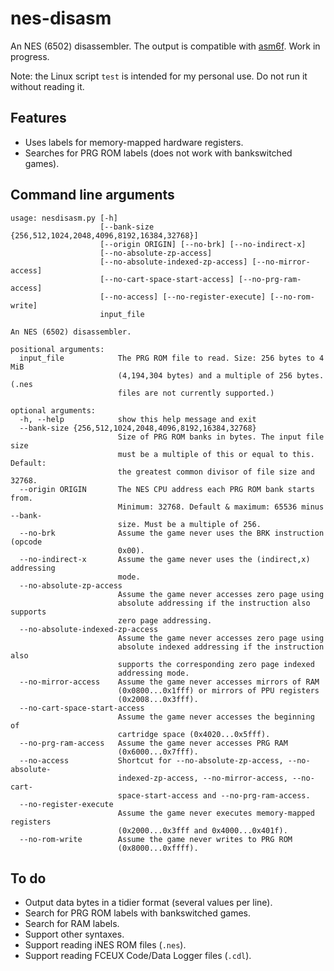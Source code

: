 # nes-disasm
An NES (6502) disassembler. The output is compatible with [asm6f](https://github.com/freem/asm6f). Work in progress.

Note: the Linux script `test` is intended for my personal use. Do not run it without reading it.

## Features
* Uses labels for memory-mapped hardware registers.
* Searches for PRG ROM labels (does not work with bankswitched games).

## Command line arguments
```
usage: nesdisasm.py [-h]
                    [--bank-size {256,512,1024,2048,4096,8192,16384,32768}]
                    [--origin ORIGIN] [--no-brk] [--no-indirect-x]
                    [--no-absolute-zp-access]
                    [--no-absolute-indexed-zp-access] [--no-mirror-access]
                    [--no-cart-space-start-access] [--no-prg-ram-access]
                    [--no-access] [--no-register-execute] [--no-rom-write]
                    input_file

An NES (6502) disassembler.

positional arguments:
  input_file            The PRG ROM file to read. Size: 256 bytes to 4 MiB
                        (4,194,304 bytes) and a multiple of 256 bytes. (.nes
                        files are not currently supported.)

optional arguments:
  -h, --help            show this help message and exit
  --bank-size {256,512,1024,2048,4096,8192,16384,32768}
                        Size of PRG ROM banks in bytes. The input file size
                        must be a multiple of this or equal to this. Default:
                        the greatest common divisor of file size and 32768.
  --origin ORIGIN       The NES CPU address each PRG ROM bank starts from.
                        Minimum: 32768. Default & maximum: 65536 minus --bank-
                        size. Must be a multiple of 256.
  --no-brk              Assume the game never uses the BRK instruction (opcode
                        0x00).
  --no-indirect-x       Assume the game never uses the (indirect,x) addressing
                        mode.
  --no-absolute-zp-access
                        Assume the game never accesses zero page using
                        absolute addressing if the instruction also supports
                        zero page addressing.
  --no-absolute-indexed-zp-access
                        Assume the game never accesses zero page using
                        absolute indexed addressing if the instruction also
                        supports the corresponding zero page indexed
                        addressing mode.
  --no-mirror-access    Assume the game never accesses mirrors of RAM
                        (0x0800...0x1fff) or mirrors of PPU registers
                        (0x2008...0x3fff).
  --no-cart-space-start-access
                        Assume the game never accesses the beginning of
                        cartridge space (0x4020...0x5fff).
  --no-prg-ram-access   Assume the game never accesses PRG RAM
                        (0x6000...0x7fff).
  --no-access           Shortcut for --no-absolute-zp-access, --no-absolute-
                        indexed-zp-access, --no-mirror-access, --no-cart-
                        space-start-access and --no-prg-ram-access.
  --no-register-execute
                        Assume the game never executes memory-mapped registers
                        (0x2000...0x3fff and 0x4000...0x401f).
  --no-rom-write        Assume the game never writes to PRG ROM
                        (0x8000...0xffff).
```

## To do
* Output data bytes in a tidier format (several values per line).
* Search for PRG ROM labels with bankswitched games.
* Search for RAM labels.
* Support other syntaxes.
* Support reading iNES ROM files (`.nes`).
* Support reading FCEUX Code/Data Logger files (`.cdl`).

